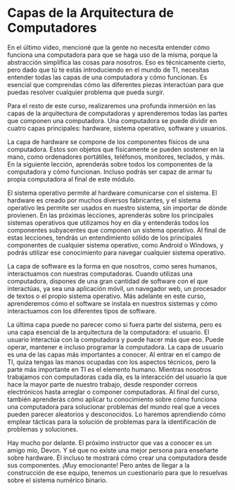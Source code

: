 # Capas de la Arquitectura de Computadores

En el último video, mencioné que la gente no necesita entender cómo funciona una computadora para que se haga uso de la misma, porque la abstracción simplifica las cosas para nosotros. Eso es técnicamente cierto, pero dado que tú te estás introduciendo en el mundo de TI, necesitas entender todas las capas de una computadora y cómo funcionan. Es esencial que comprendas cómo las diferentes piezas interactúan para que puedas resolver cualquier problema que pueda surgir.

Para el resto de este curso, realizaremos una profunda inmersión en las capas de la arquitectura de computadoras y aprenderemos todas las partes que componen una computadora. Una computadora se puede dividir en cuatro capas principales: hardware, sistema operativo, software y usuarios.

La capa de hardware se compone de los componentes físicos de una computadora. Estos son objetos que físicamente se pueden sostener en la mano, como ordenadores portátiles, teléfonos, monitores, teclados, y más. En la siguiente lección, aprenderás sobre todos los componentes de la computadora y cómo funcionan. Incluso podrás ser capaz de armar tu propia computadora al final de este módulo.

El sistema operativo permite al hardware comunicarse con el sistema. El hardware es creado por muchos diversos fabricantes, y el sistema operativo les permite ser usados en nuestro sistema, sin importar de dónde provienen. En las próximas lecciones, aprenderás sobre los principales sistemas operativos que utilizamos hoy en día y entenderás todos los componentes subyacentes que componen un sistema operativo. Al final de estas lecciones, tendrás un entendimiento sólido de los principales componentes de cualquier sistema operativo, como Android o Windows, y podrás utilizar ese conocimiento para navegar cualquier sistema operativo.

La capa de software es la forma en que nosotros, como seres humanos, interactuamos con nuestras computadoras. Cuando utilizas una computadora, dispones de una gran cantidad de software con el que interactúas, ya sea una aplicación móvil, un navegador web, un procesador de textos o el propio sistema operativo. Más adelante en este curso, aprenderemos cómo el software se instala en nuestros sistemas y cómo interactuamos con los diferentes tipos de software.

La última capa puede no parecer como si fuera parte del sistema, pero es una capa esencial de la arquitectura de la computadora: el usuario. El usuario interactúa con la computadora y puede hacer más que eso. Puede operar, mantener e incluso programar la computadora. La capa de usuario es una de las capas más importantes a conocer. Al entrar en el campo de TI, quiza tengas las manos ocupadas con los aspectos técnicos, pero la parte más importante en TI es el elemento humano. Mientras nosotros trabajamos con computadoras cada día, es la interacción del usuario la que hace la mayor parte de nuestro trabajo, desde responder correos electrónicos hasta arreglar o componer computadoras. Al final del curso, también aprenderás cómo aplicar tu conocimiento sobre cómo funciona una computadora para solucionar problemas del mundo real que a veces pueden parecer aleatorios y desconocidos. Lo haremos aprendiendo cómo emplear tácticas para la solución de problemas para la identificación de problemas y soluciones.

Hay mucho por delante. El próximo instructor que vas a conocer es un amigo mío, Devon. Y sé que no existe una mejor persona para enseñarte sobre hardware. Él incluso te mostrará cómo crear una computadora desde sus componentes. ¡Muy emocionante! Pero antes de llegar a la construcción de ese equipo, tenemos un cuestionario para que lo resuelvas sobre el sistema numérico binario.
